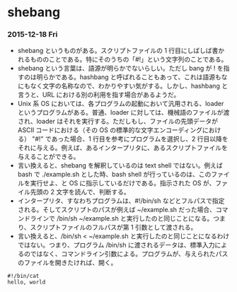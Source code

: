 # shebang

### 2015-12-18 Fri

- shebang というものがある。スクリプトファイルの 1 行目にしばしば書かれるもののことである。特にそのうちの「#!」という文字列のことである。
- shebang という言葉は、語源が明らかでないらしい。ただし bang が ! を指すのは明らかである。hashbang と呼ばれることもあって、これは語源もなにもなく文字の名称なので、わかりやすい気がする。しかし、hashbang と言うと、URL における別の利用を指す場合があるようだ。
- Unix 系 OS においては、各プログラムの起動において汎用される、loader というプログラムがある。普通、loader に対しては、機械語のファイルが渡され、loader はそれを実行する。ただしもし、ファイルの先頭データが ASCII コードにおける（その OS の標準的な文字エンコーディングにおける） "#!" であった場合、1 行目を参考にプログラムを選択し、2 行目以降をそれに与える。例えば、あるインタープリタに、あるスクリプトファイルを与えることができる。
- 言い換えると、shebang を解釈しているのは text shell ではない。例えば bash で ./example.sh とした時、bash shell が行っているのは、このファイルを実行せよ、と OS に指示しているだけである。指示された OS が、ファイル先頭の 2 文字を読んで、判断する。
- インタープリタ、すなわちプログラムは、#!/bin/sh などとフルパスで指定される。そしてスクリプトのパスが例えば ~/example.sh だった場合、コマンドラインで /bin/sh ~/example.sh と実行したのと同じことになる。つまり、スクリプトファイルのフルパスが第 1 引数として渡される。
- 言い換えると、/bin/sh < ~/example.sh と実行したのと同じことになるわけではない。つまり、プログラム /bin/sh に渡されるデータは、標準入力によるのではなく、コマンドライン引数による。プログラムが、与えられたパスのファイルを開きたければ、開く。

```
#!/bin/cat
hello, world
```

